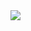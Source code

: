 <img align="center" src="https://github-readme-stats.vercel.app/api?username=trmanco&layout=default&count_private=true&show_icons=true&hide_border=true"/>

